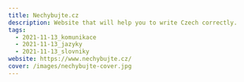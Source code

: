```yaml
---
title: Nechybujte.cz
description: Website that will help you to write Czech correctly.
tags:
  - 2021-11-13_komunikace
  - 2021-11-13_jazyky
  - 2021-11-13_slovniky
website: https://www.nechybujte.cz/
cover: /images/nechybujte-cover.jpg
---
```

